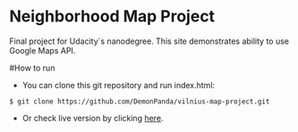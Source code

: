 # Neighborhood Map Project
Final project for Udacity`s nanodegree.
This site demonstrates ability to use Google Maps API.

#How to run
- You can clone this git repository and run index.html:
```
$ git clone https://github.com/DemonPanda/vilnius-map-project.git 
```
- Or check live version by clicking [here](http://www.demonpanda.com/vilnius).
